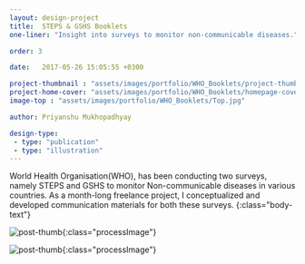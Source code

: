 ```yaml
---
layout: design-project
title:  STEPS & GSHS Booklets
one-liner: "Insight into surveys to monitor non-communicable diseases."

order: 3

date:   2017-05-26 15:05:55 +0300

project-thumbnail : "assets/images/portfolio/WHO_Booklets/project-thumbnail.jpg"
project-home-cover: "assets/images/portfolio/WHO_Booklets/homepage-cover.jpg"
image-top : "assets/images/portfolio/WHO_Booklets/Top.jpg"

author: Priyanshu Mukhopadhyay

design-type:
 - type: "publication"
 - type: "illustration"
---
```


World Health Organisation(WHO), has been conducting two surveys, namely STEPS and GSHS to monitor Non-communicable diseases in various countries. As a month-long freelance project, I conceptualized and developed communication materials for both these surveys.
{:class="body-text"}

![post-thumb]({{site.baseurl}}/assets/images/portfolio/WHO_Booklets/1.jpg){:class="processImage"}

![post-thumb]({{site.baseurl}}/assets/images/portfolio/WHO_Booklets/2.jpg){:class="processImage"}
